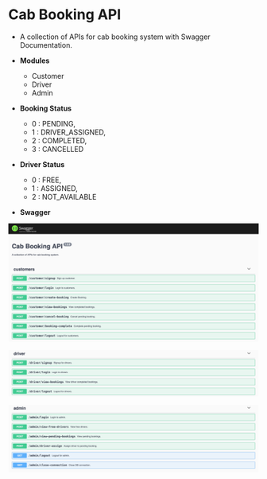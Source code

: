 # Cab Booking API

* A collection of APIs for cab booking system with Swagger Documentation.
* **Modules**
    * Customer
    * Driver
    * Admin

* **Booking Status**
    * 0 : PENDING,
    * 1 : DRIVER_ASSIGNED, 
    * 2 : COMPLETED, 
    * 3 :	CANCELLED 
 											
* **Driver Status**
    * 0 : FREE,
    * 1 : ASSIGNED, 
    * 2 : NOT_AVAILABLE

* **Swagger**

![Customer APIs](/CustomerAPIs.png)

![Driver APIs](/DriverAPIs.png)

![Admin APIs](/AdminAPIs.png)